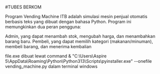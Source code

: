#TUBES BERKOM

Program Vending Machine ITB adalah simulasi mesin penjual otomatis berbasis teks yang dibuat dengan bahasa Python.
Program ini memungkinkan dua peran pengguna:

Admin, yang dapat menambah stok, mengubah harga, dan menambahkan barang baru.
Pembeli, yang dapat memilih kategori (makanan/minuman), membeli barang, dan menerima kembalian

file.exe dibuat lewat command & "C:\Users\Aspire 5\AppData\Roaming\Python\Python313\Scripts\pyinstaller.exe" --onefile vending_machine.py
dalam terminal windows
